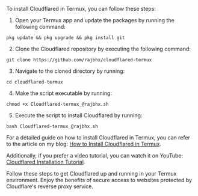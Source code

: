 To install Cloudflared in Termux, you can follow these steps:

1. Open your Termux app and update the packages by running the following command:
```
pkg update && pkg upgrade && pkg install git
```

2. Clone the Cloudflared repository by executing the following command:
```
git clone https://github.com/rajbhx/cloudflared-termux
```

3. Navigate to the cloned directory by running:
```
cd cloudflared-termux
```

4. Make the script executable by running:
```
chmod +x Cloudflared-termux_@rajbhx.sh
```

5. Execute the script to install Cloudflared by running:
```
bash Cloudflared-termux_@rajbhx.sh
```

For a detailed guide on how to install Cloudflared in Termux, you can refer to the article on my blog: [How to Install Cloudflared in Termux](http://jarvisstaraq.blogspot.com/2022/03/how-to-install-cloudflared-in-termux.html).

Additionally, if you prefer a video tutorial, you can watch it on YouTube: [Cloudflared Installation Tutorial](https://youtu.be/mFKivGz7VFE).

Follow these steps to get Cloudflared up and running in your Termux environment. Enjoy the benefits of secure access to websites protected by Cloudflare's reverse proxy service.
